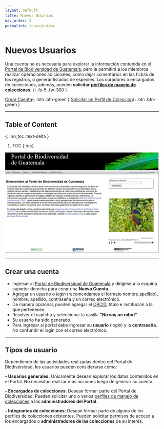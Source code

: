 ```yaml
---
layout: default
title: Nuevos Usuarios
nav_order: 2
permalink: /docs/unirse
---
```


# Nuevos Usuarios

Una cuenta no es necesaria para explorar la información contenida en el [Portal de Biodiversidad de Guatemala](https://biodiversidad.gt), pero le permitirá a los miembros realizar operaciones adicionales, como dejar comentarios en las fichas de los registros, o generar listados de especies. Los curadores o encargados de colecciones, además, pueden **solicitar** [**perfiles de manejo de colecciones**](https://guatemalaportal.github.io/docs/colecciones/solicitud).
{: .fs-5 .fw-300 }

[Crear Cuenta](https://biodiversidad.gt/portal/profile/newprofile.php){: .btn .btn-green } 
[Solicitar un Perfil de Colección](https://guatemalaportal.github.io/docs/colecciones/manejo/){: .btn .btn-green } 

---

## Table of Content
{: .no_toc .text-delta }

1. TOC
{:toc}
<img src="https://github.com/GuatemalaPortal/guatemalaportal.github.io/blob/main/static/portal/Portal.jpg?raw=true" alt="Portal" >

---

## Crear una cuenta

- Ingresar al [Portal de Biodiversidad de Guatemala](https://biodiversidad.gt) y dirigirse a la esquina superior derecha para crear una **Nueva Cuenta**.
- Agregar un usuario o _login_ (recomendamos el formato nombre.apellido), nombre, apellido, contraseña y un correo electrónico.
- De manera opcional, pueden agregar el [ORCID](https://orcid.org), título e institución a la que pertenecen.
- Resolver el captcha y seleccionar la casilla **"No soy un robot"**.
- Su usuario ha sido generado.
- Para ingresar al portal debe ingresar su **usuario** (login) y la **contraseña**. No confundir el login con el correo electrónico.

---

## Tipos de usuario

Dependiendo de las actividades realizadas dentro del Portal de Biodiversidad, los usuarios pueden considerarse como:

**- Usuarios generales:** Únicamente desean explorar los datos contenidos en el Portal. No necesitan realizar más acciones luego de generar su cuenta.

**- Encargados de colecciones:** Desean formar parte del Portal de Biodiversidad. Pueden solicitar uno o varios [perfiles de manejo de colecciones](https://guatemalaportal.github.io/docs/colecciones/perfiles) a los **administradores del Portal**.

**- Integrantes de colecciones:** Desean formar parte de alguno de los perfiles de colecciones existentes. Pueden solicitar [permisos](https://guatemalaportal.github.io/docs/colecciones/permisos) de acceso a los encargados o **administradores de las colecciones** de su interés.
